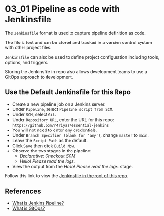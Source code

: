 # 03_01 Pipeline as code with Jenkinsfile

The `Jenkinsfile` format is used to capture pipeline definition as code.

The file is text and can be stored and tracked in a version control system with other project files.

`Jenkinsfile` can also be used to define project configuration including tools, options, and triggers.

Storing the Jenkinsfile in repo also allows development teams to use a GitOps approach to development. 

## Use the Default Jenkinsfile for this Repo
- Create a new pipeline job on a Jenkins server.
- Under `Pipeline`, select `Pipeline script from SCM`.
- Under `SCM`, select `Git`.
- Under `Repository URL`, enter the URL for this repo: `https://github.com/r4riyaz/essential-jenkins`
- You will not need to enter any credentials.
- Under `Branch Specifier (blank for 'any')`, change `master` to `main`.
- Leave the `Script Path` as the default.
- Click `Save` then click `Build Now`.
- Observe the two stages in the pipeline:
  - *Declarative: Checkout SCM*
  - *Hello! Please read the logs.*
- View the output from the *Hello! Please read the logs.* stage.

Follow this link to view the [Jenkinsfile in the root of this repo](../../Jenkinsfile).

## References
- [What is Jenkins Pipeline?](https://www.jenkins.io/doc/book/pipeline/#overview)
- [What is GitOps?](https://www.cloudbees.com/gitops/what-is-gitops)

